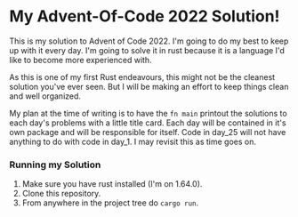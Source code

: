 # My Advent-Of-Code 2022 Solution!

This is my solution to Advent of Code 2022. I'm going to do my best to keep up with it every day. I'm going to solve it in rust because it is a language I'd like to become more experienced with.

As this is one of my first Rust endeavours, this might not be the cleanest solution you've ever seen. But I will be making an effort to keep things clean and well organized.

My plan at the time of writing is to have the `fn main` printout the solutions to each day's problems with a little title card. Each day will be contained in it's own package and will be responsible for itself. Code in day_25 will not have anything to do with code in day_1. I may revisit this as time goes on.

### Running my Solution

1. Make sure you have rust installed (I'm on 1.64.0).
2. Clone this repository.
3. From anywhere in the project tree do `cargo run`.
